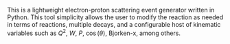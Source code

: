 This is a lightweight electron-proton scattering event generator written in Python. This tool simplicity allows the user to modify the reaction as needed in terms of reactions, multiple decays, and a configurable host of kinematic variables such as $Q^2$, $W$, $P$, $\cos(\theta)$, Bjorken-x, among others.
